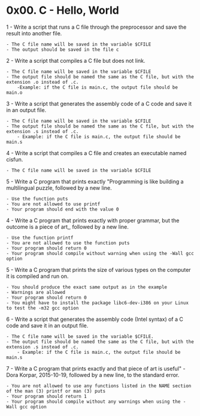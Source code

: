 # 0x00. C - Hello, World

1 - Write a script that runs a C file through the preprocessor and save the result into another file.

	- The C file name will be saved in the variable $CFILE
	- The output should be saved in the file c

2 - Write a script that compiles a C file but does not link.

	- The C file name will be saved in the variable $CFILE
	- The output file should be named the same as the C file, but with the extension .o instead of .c.
		-Example: if the C file is main.c, the output file should be main.o

3 - Write a script that generates the assembly code of a C code and save it in an output file.

	- The C file name will be saved in the variable $CFILE
	- The output file should be named the same as the C file, but with the extension .s instead of .c.
		- Example: if the C file is main.c, the output file should be main.s

4 - Write a script that compiles a C file and creates an executable named cisfun.

	- The C file name will be saved in the variable $CFILE

5 - Write a C program that prints exactly "Programming is like building a multilingual puzzle, followed by a new line.

	- Use the function puts 
	- You are not allowed to use printf
	- Your program should end with the value 0

4 - Write a C program that prints exactly with proper grammar, but the outcome is a piece of art,, followed by a new line.

	- Use the function printf
	- You are not allowed to use the function puts
	- Your program should return 0
	- Your program should compile without warning when using the -Wall gcc option

5 - Write a C program that prints the size of various types on the computer it is compiled and run on.

	- You should produce the exact same output as in the example
	- Warnings are allowed
	- Your program should return 0
	- You might have to install the package libc6-dev-i386 on your Linux to test the -m32 gcc option

6 - Write a script that generates the assembly code (Intel syntax) of a C code and save it in an output file.

	- The C file name will be saved in the variable $CFILE.
	- The output file should be named the same as the C file, but with the extension .s instead of .c.
		- Example: if the C file is main.c, the output file should be main.s

7 - Write a C program that prints exactly and that piece of art is useful" - Dora Korpar, 2015-10-19, followed by a new line, to the standard error.

	- You are not allowed to use any functions listed in the NAME section of the man (3) printf or man (3) puts
	- Your program should return 1
	- Your program should compile without any warnings when using the -Wall gcc option


